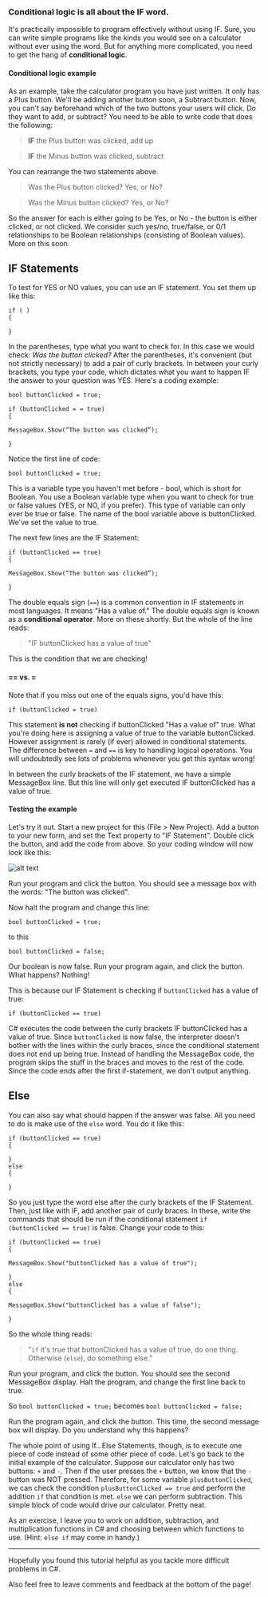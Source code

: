### Conditional logic is all about the IF word. 
It's practically impossible to program effectively without using IF. Sure, you can write simple programs like the kinds you would see on a calculator without ever using the word. But for anything more complicated, you need to get the hang of **conditional logic**.

#### Conditional logic example

As an example, take the calculator program you have just written. It only has a Plus button. We'll be adding another button soon, a Subtract button. Now, you can't say beforehand which of the two buttons your users will click. Do they want to add, or subtract? You need to be able to write code that does the following:

> **IF** the Plus button was clicked, add up

> **IF** the Minus button was clicked, subtract

You can rearrange the two statements above.

> Was the Plus button clicked? Yes, or No?

> Was the Minus button clicked? Yes, or No?

So the answer for each is either going to be Yes, or No - the button is either clicked, or not clicked. We consider such yes/no, true/false, or 0/1 relationships to be Boolean relationships (consisting of Boolean values). More on this soon.


## IF Statements


To test for YES or NO values, you can use an IF statement. You set them up like this:
```
if ( )
{

}
```
In the parentheses, type what you want to check for. In this case we would check: *Was the button clicked?*  After the parentheses, it's convenient (but not strictly necessary) to add a pair of curly brackets. In between your curly brackets, you type your code, which dictates what you want to happen IF the answer to your question was YES. Here's a coding example:

```
bool buttonClicked = true;

if (buttonClicked = = true)
{

MessageBox.Show(“The button was clicked”);

}
```

Notice the first line of code:

```
bool buttonClicked = true;
```

This is a variable type you haven't met before - bool, which is short for Boolean. You use a Boolean variable type when you want to check for true or false values (YES, or NO, if you prefer). This type of variable can only ever be true or false. The name of the bool variable above is buttonClicked. We've set the value to true.

The next few lines are the IF Statement:

```
if (buttonClicked == true)
{

MessageBox.Show(“The button was clicked”);

}
```

The double equals sign (` == `) is a common convention in IF statements in most languages. It means "Has a value of."  The double equals sign is known as a **conditional operator**. More on these shortly. But the whole of the line reads:

 > "IF buttonClicked has a value of true"

This is the condition that we are checking!

#### == vs. =

Note that if you miss out one of the equals signs, you'd have this:

```
if (buttonClicked = true)
```

This statement **is not** checking if buttonClicked "Has a value of" true. What you're doing here is assigning a value of true to the variable buttonClicked. However assignment is rarely (if ever) allowed in conditional statements. The difference between `=` and `==` is key to handling logical operations. You will undoubtedly see lots of problems whenever you get this syntax wrong!

In between the curly brackets of the IF statement, we have a simple MessageBox line. But this line will only get executed IF buttonClicked has a value of true.

#### Testing the example

Let's try it out. Start a new project for this (File > New Project). Add a button to your new form, and set the Text property to "IF Statement". Double click the button, and add the code from above. So your coding window will now look like this:

![alt text](http://i.imgur.com/5nXedhe.png)

Run your program and click the button. You should see a message box with the words: "The button was clicked".

Now halt the program and change this line:

```
bool buttonClicked = true;
```

to this

```
bool buttonClicked = false;
```

Our boolean is now false. Run your program again, and click the button. What happens? Nothing!

This is because our IF Statement is checking if `buttonClicked` has a value of true:

```
if (buttonClicked == true)
```

C# executes the code between the curly brackets IF buttonClicked has a value of true. Since `buttonClicked` is now false, the interpreter doesn't bother with the lines within the curly braces, since the conditional statement does not end up being true. Instead of handling the MessageBox code, the program skips the stuff in the braces and moves to the rest of the code. Since the code ends after the first if-statement, we don't output anything.

## Else

You can also say what should happen if the answer was false. All you need to do is make use of the `else` word. You do it like this:

```
if (buttonClicked == true)
{

}
else
{

}
```

So you just type the word else after the curly brackets of the IF Statement. Then, just like with IF, add another pair of curly braces. In these, write the commands that should be run if the conditional statement `if (buttonClicked == true)` is false. Change your code to this:

```
if (buttonClicked == true)
{

MessageBox.Show("buttonClicked has a value of true");

}
else
{

MessageBox.Show("buttonClicked has a value of false");

}
```

So the whole thing reads:

> "`if` it's true that buttonClicked has a value of true, do one thing. Otherwise (`else`), do something else."

Run your program, and click the button. You should see the second MessageBox display. Halt the program, and change the first line back to true. 

So `bool buttonClicked = true;` becomes `bool buttonClicked = false;`

Run the program again, and click the button. This time, the second message box will display. Do you understand why this happens?

The whole point of using If...Else Statements, though, is to execute one piece of code instead of some other piece of code. Let's go back to the initial example of the calculator. Suppose our calculator only has two buttons: `+` and `-`. Then if the user presses the `+` button, we know that the `-` button was NOT pressed. Therefore, for some variable `plusButtonClicked`, we can check the condition `plusButtonClicked == true` and perform the addition `if` that condition is met. `else` we can perform subtraction. This simple block of code would drive our calculator. Pretty neat.

As an exercise, I leave you to work on addition, subtraction, and multiplication functions in C# and choosing between which functions to use. (Hint: `else if` may come in handy.) 
____

Hopefully you found this tutorial helpful as you tackle more difficult problems in C#. 

Also feel free to leave comments and feedback at the bottom of the page!


